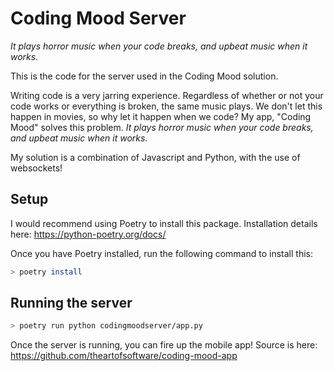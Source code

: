 # Coding Mood Server

*It plays horror music when your code breaks, and upbeat music when it works.*

This is the code for the server used in the Coding Mood solution.

Writing code is a very jarring experience. Regardless of whether or not your code works or everything is broken, the same music plays. We don't let this happen in movies, so why let it happen when we code? My app, "Coding Mood" solves this problem.
*It plays horror music when your code breaks, and upbeat music when it works.*

My solution is a combination of Javascript and Python, with the use of websockets!

## Setup

I would recommend using Poetry to install this package. Installation details here: https://python-poetry.org/docs/

Once you have Poetry installed, run the following command to install this:

```bash
> poetry install
```

## Running the server

```bash
> poetry run python codingmoodserver/app.py
```

Once the server is running, you can fire up the mobile app! Source is here: https://github.com/theartofsoftware/coding-mood-app
